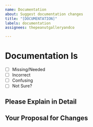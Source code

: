 ```yaml
---
name: Documentation
about: Suggest documentation changes
title: "[DOCUMENTATION]"
labels: documentation
assignees: thepeanutgalleryandco

---
```


# Documentation Is

<!-- Please place an x (no spaces!) in all [ ] that apply -->

- [ ] Missing/Needed
- [ ] Incorrect
- [ ] Confusing
- [ ] Not Sure?

## Please Explain in Detail

<!-- Please include any relevant URLs -->

## Your Proposal for Changes
